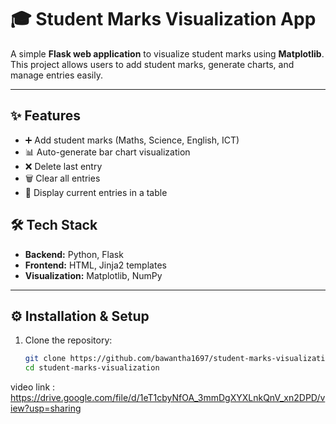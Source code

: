 # 🎓 Student Marks Visualization App

A simple **Flask web application** to visualize student marks using **Matplotlib**.  
This project allows users to add student marks, generate charts, and manage entries easily.

---

## ✨ Features
- ➕ Add student marks (Maths, Science, English, ICT)
- 📊 Auto-generate bar chart visualization
- ❌ Delete last entry
- 🗑️ Clear all entries
- 📂 Display current entries in a table





## 🛠️ Tech Stack
- **Backend:** Python, Flask  
- **Frontend:** HTML, Jinja2 templates  
- **Visualization:** Matplotlib, NumPy  

---

## ⚙️ Installation & Setup

1. Clone the repository:
   ```bash
   git clone https://github.com/bawantha1697/student-marks-visualization.git
   cd student-marks-visualization

video link : https://drive.google.com/file/d/1eT1cbyNfOA_3mmDgXYXLnkQnV_xn2DPD/view?usp=sharing


